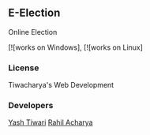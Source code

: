 ## E-Election  

Online Election

[![works on Windows], [![works on Linux] 

### License

Tiwacharya's Web Development

### Developers

[Yash Tiwari](https://github.com/yashpersonal)
[Rahil Acharya](https://github.com/rahil003)

